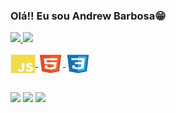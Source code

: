 ### Olá!! Eu sou Andrew Barbosa😁

<div align="start">
  <a href="https://github.com/AndrewDeras">
  <img height="160em" src="https://github-readme-stats.vercel.app/api?username=AndrewDeras&show_icons=true&theme=monokai&include_all_commits=true&count_private=true"/>
  <img height="160em" src="https://github-readme-stats.vercel.app/api/top-langs/?username=AndrewDeras&layout=compact&langs_count=7&theme=monokai"/>
</div>


<div style="display: inline_block"><br>
  <img align="center" alt="Js" height="30"  width="40" src="https://raw.githubusercontent.com/devicons/devicon/master/icons/javascript/javascript-plain.svg">
  <img align="center" alt="HTML" height="30" width="40" src="https://raw.githubusercontent.com/devicons/devicon/master/icons/html5/html5-original.svg">
  <img align="center" alt="Css" height="30" width="40" src="https://raw.githubusercontent.com/devicons/devicon/master/icons/css3/css3-original.svg">

  
  
          
          
  <img align="right" alt="" height="150" style="border-radius:50px;" src="">
</div>

##

<div> 
  <a href="https://www.linkedin.com/in/andrew-barbosa-deras-040073215/" target="_blank"><img src="https://img.shields.io/badge/-LinkedIn-%230077B5?style=for-the-badge&logo=linkedin&logoColor=white" target="_blank"></a>
  <a href = "mailto:andrewderas7@gmail.com"><img src="https://img.shields.io/badge/-Gmail-%23333?style=for-the-badge&logo=gmail&logoColor=white" target="_blank"></a>
 <a href="https://www.instagram.com/" target="_blank"><img src="https://img.shields.io/badge/-Instagram-%23E4405F?style=for-the-badge&logo=instagram&logoColor=white" target="_blank"></a>


 

</div>
